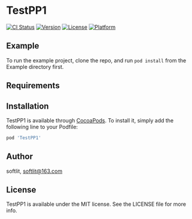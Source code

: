 # TestPP1

[![CI Status](https://img.shields.io/travis/softlit/TestPP1.svg?style=flat)](https://travis-ci.org/softlit/TestPP1)
[![Version](https://img.shields.io/cocoapods/v/TestPP1.svg?style=flat)](https://cocoapods.org/pods/TestPP1)
[![License](https://img.shields.io/cocoapods/l/TestPP1.svg?style=flat)](https://cocoapods.org/pods/TestPP1)
[![Platform](https://img.shields.io/cocoapods/p/TestPP1.svg?style=flat)](https://cocoapods.org/pods/TestPP1)

## Example

To run the example project, clone the repo, and run `pod install` from the Example directory first.

## Requirements

## Installation

TestPP1 is available through [CocoaPods](https://cocoapods.org). To install
it, simply add the following line to your Podfile:

```ruby
pod 'TestPP1'
```

## Author

softlit, softlit@163.com

## License

TestPP1 is available under the MIT license. See the LICENSE file for more info.

